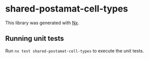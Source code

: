# shared-postamat-cell-types

This library was generated with [Nx](https://nx.dev).

## Running unit tests

Run `nx test shared-postamat-cell-types` to execute the unit tests.
